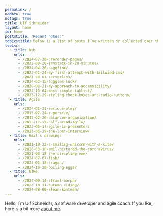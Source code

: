 ```yaml
---
permalink: /
nodate: true
notags: true
title: Ulf Schneider
layout: home
id: home
poststitle: "Recent notes:"
topicstitle: Below is a list of posts I´ve written or collected over the years, and of which I think they should appear here.
topics:
  - title: Web
    urls:
      - /2024-07-20-prerender-pages/
      - /2022-09-28-jamstack-in-20-minutes/
      - /2024-04-26-pagefind/
      - /2023-01-24-my-first-attempt-with-tailwind-css/
      - /2023-08-01-serverless/
      - /2024-03-15-toggles-suck/
      - /2020-08-21-my-approach-to-accessibility/
      - /2024-10-04-most-simple-tablist/
      - /2023-12-29-styling-check-boxes-and-radio-buttons/
  - title: Agile
    urls:
      - /2024-01-21-serious-play/
      - /2015-07-24-supersize/
      - /2017-02-26-balanced-organization/
      - /2023-12-23-half-arsed-agile/
      - /2023-05-17-agile-ia-presenter/
      - /2023-06-29-the-lost-interview/
  - title: Emil´s drawings
    urls:
      - /2021-10-22-a-smiling-unicorn-with-a-kite/
      - /2020-03-18-emil-pictured-the-coronavirus/
      - /2021-08-15-the-stripling-man/
      - /2024-07-07-fish/
      - /2024-01-18-dragon/
      - /2024-10-20-boiling-eggs/
  - title: Bike
    urls:
      - /2024-09-14-strael-morph/
      - /2023-10-31-autumn-riding/
      - /2024-08-06-klean-kanteen/
---
```


Hello, I´m Ulf Schneider, a software developer and agile coach. If you like, here is a bit more [about me](/about/).
